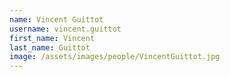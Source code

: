 ```yaml
---
name: Vincent Guittot
username: vincent.guittot
first_name: Vincent
last_name: Guittot
image: /assets/images/people/VincentGuittot.jpg
---
```


